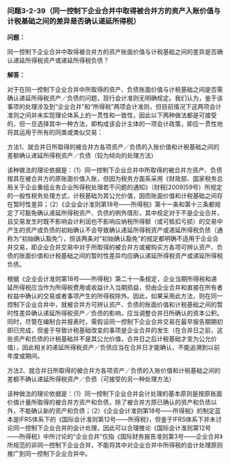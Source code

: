 ### 问题3-2-39（同一控制下企业合并中取得被合并方的资产入账价值与计税基础之间的差异是否确认递延所得税）

**问题：**

同一控制下企业合并中取得被合并方的资产账面价值与计税基础之间的差异是否确认递延所得税资产或递延所得税负债？

**解答：**

对于在同一控制下企业合并中所取得的资产、负债账面价值与计税基础之间是否需确认递延所得税资产／负债的问题，现行会计准则无明确规定。我们认为，鉴于该事项的处理涉及到“企业合并”和“所得税”两项会计准则，但目前情况下这两项会计准则之间并未实现理论体系上的一贯性和一致性，因此以下两种做法都是可接受的，但一旦选择其中一种方法，即构成该会计主体的一项会计政策，即应一贯性地将其运用于所有的同类或类似交易：

方法1、就合并日所取得的被合并方各项资产／负债的入账价值和计税基础之间的差额确认递延所得税资产／负债（较为倾向的处理方法）

该种做法的理论依据是：（1）同一控制下企业合并中所取得的被合并方资产、负债按其在被合并方的原账面价值入账，但因为税务方面系采用《财政部、国家税务总局关于企业重组业务企业所得税处理若干问题的通知》（财税[2009]59号）所规定的一般性税务处理方式，计税基础为其公允价值，因而账面价值和计税基础之间存在暂时性差异；（2）《企业会计准则第18号——所得税》第十一条和第十三条都规定了可豁免确认递延所得税资产、负债的例外情形，其中规定对于不是企业合并，且交易发生时既不影响会计利润也不影响应纳税所得额（或可抵扣亏损）的交易中产生的资产或负债的初始确认不会导致确认递延所得税资产或递延所得税负债（通称为“初始确认豁免”），但该两条对“初始确认豁免”的规定都明确不适用于企业合并交易，即企业合并交易中对于所取得的被合并方或被购买方各项可辨认资产、负债的账面价值和计税基础之间的暂时性差异均应确认递延所得税资产或递延所得税负债。

根据《企业会计准则第18号——所得税》第二十一条规定，企业当期所得税和递延所得税应当作为所得税费用或收益计入当期损益，但由企业合并和直接在所有者权益中确认的交易或者事项产生的所得税除外。因此，如果采用此方法，则在同一控制下企业合并中，就被合并方可辨认资产、负债的账面价值和计税基础之间的暂时性差异确认递延所得税资产／负债的影响，应当调整合并日所确认的资本公积。同时，尽管在编制合并报表时，需假设同一控制下企业合并交易在最早报告期期初即已完成，但鉴于导致计税基础改变的事项是企业合并的发生（在合并日之前，这些资产和负债的计税基础并不是其公允价值，合并日之后计税基础才变为公允价值），因此相关的递延所得税资产／负债应当在合并日才能确认，不能追溯到以前年度或期间。

方法2、就合并日所取得的被合并方各项资产／负债的入账价值和计税基础之间的差额不确认递延所得税资产／负债（可接受的另一种处理方法）

该种做法的理论依据是：（1）同一控制下企业合并会计处理的基本原则是按原账面价值计量所取得的被合并方资产和负债，除了被合并方原已确认的资产和负债以外，不能确认新的资产和负债；（2）《企业会计准则第18号——所得税》的制定蓝本是IFRS体系下的《国际会计准则第12号——所得税》，但鉴于IFRS体系下并未讨论同一控制下企业合并的会计处理，因此可以合理推论《国际会计准则第12号——所得税》中所讨论的“企业合并”仅指《国际财务报告准则第3号——企业合并》所规范的非同一控制下企业合并，不能将其中对企业合并中所得税的会计处理原则推广到同一控制下企业合并中。